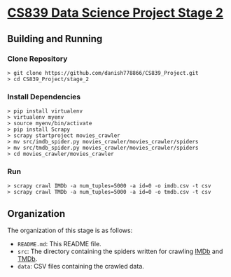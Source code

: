 # [CS839 Data Science Project Stage 2](https://danish778866.github.io/DataScience/stage_2.html)

## Building and Running

### Clone Repository
```
> git clone https://github.com/danish778866/CS839_Project.git
> cd CS839_Project/stage_2
```

### Install Dependencies
```
> pip install virtualenv
> virtualenv myenv
> source myenv/bin/activate
> pip install Scrapy
> scrapy startproject movies_crawler
> mv src/imdb_spider.py movies_crawler/movies_crawler/spiders
> mv src/tmdb_spider.py movies_crawler/movies_crawler/spiders
> cd movies_crawler/movies_crawler
```

### Run
```
> scrapy crawl IMDb -a num_tuples=5000 -a id=0 -o imdb.csv -t csv
> scrapy crawl TMDb -a num_tuples=5000 -a id=0 -o tmdb.csv -t csv
```

## Organization
The organization of this stage is as follows:
* `README.md`: This README file.
* `src`: The directory containing the spiders written for crawling 
         [IMDb](https://www.imdb.com/) and [TMDb](https://www.themoviedb.org/).
* `data`: CSV files containing the crawled data.

